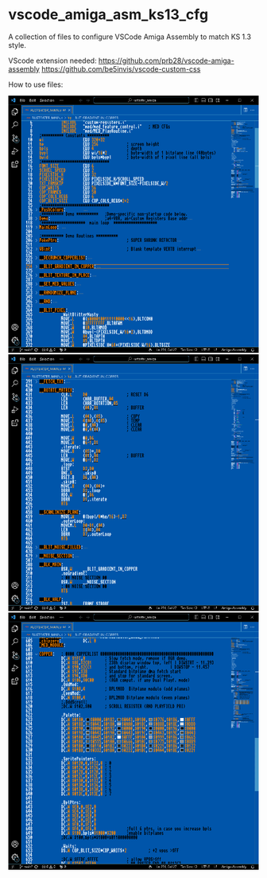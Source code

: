 # vscode_amiga_asm_ks13_cfg
A collection of files to configure VSCode Amiga Assembly to match KS 1.3 style.

VScode extension needed:
https://github.com/prb28/vscode-amiga-assembly
https://github.com/be5invis/vscode-custom-css

How to use files:

![alt text](https://github.com/KONEY/vscode_amiga_asm_ks13_cfg/blob/main/AMIGA_VSCODE_ASM_PREVIEW_1.png?raw=true)
![alt text](https://github.com/KONEY/vscode_amiga_asm_ks13_cfg/blob/main/AMIGA_VSCODE_ASM_PREVIEW_2.png?raw=true)
![alt text](https://github.com/KONEY/vscode_amiga_asm_ks13_cfg/blob/main/AMIGA_VSCODE_ASM_PREVIEW_3.png?raw=true)
